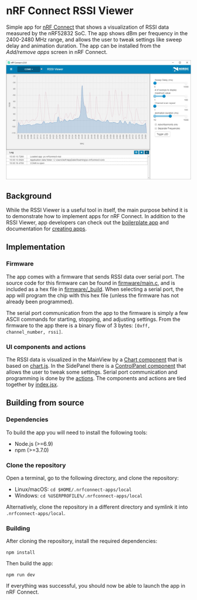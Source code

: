 # nRF Connect RSSI Viewer

Simple app for [nRF Connect](https://github.com/NordicSemiconductor/pc-nrfconnect-core) that shows a visualization of RSSI data measured by the nRF52832 SoC. The app shows dBm per frequency in the 2400-2480 MHz range, and allows the user to tweak settings like sweep delay and animation duration. The app can be installed from the *Add/remove apps* screen in nRF Connect.

![screenshot](resources/rssi_viewer.jpg)

## Background

While the RSSI Viewer is a useful tool in itself, the main purpose behind it is to demonstrate how to implement apps for nRF Connect. In addition to the RSSI Viewer, app developers can check out the [boilerplate app](https://github.com/NordicSemiconductor/pc-nrfconnect-boilerplate) and documentation for [creating apps](https://github.com/NordicSemiconductor/pc-nrfconnect-core#creating-apps).

## Implementation

### Firmware

The app comes with a firmware that sends RSSI data over serial port. The source code for this firmware can be found in [firmware/main.c](firmware/main.c), and is included as a hex file in [firmware/_build](firmware/_build). When selecting a serial port, the app will program the chip with this hex file (unless the firmware has not already been programmed).

The serial port communication from the app to the firmware is simply a few ASCII commands for starting, stopping, and adjusting settings. From the firmware to the app there is a binary flow of 3 bytes: `[0xff, channel_number, rssi]`.

### UI components and actions

The RSSI data is visualized in the MainView by a [Chart component](components/Chart.jsx) that is based on [chart.js](http://www.chartjs.org/). In the SidePanel there is a [ControlPanel component](components/ControlPanel.jsx) that allows the user to tweak some settings. Serial port communication and programming is done by the [actions](actions). The components and actions are tied together by [index.jsx](index.jsx).

## Building from source

### Dependencies

To build the app you will need to install the following tools:

* Node.js (>=6.9)
* npm (>=3.7.0)

### Clone the repository

Open a terminal, go to the following directory, and clone the repository:

- Linux/macOS: `cd $HOME/.nrfconnect-apps/local`
- Windows: `cd %USERPROFILE%/.nrfconnect-apps/local`

Alternatively, clone the repository in a different directory and symlink it into `.nrfconnect-apps/local`.

### Building

After cloning the repository, install the required dependencies:

    npm install

Then build the app:

    npm run dev

If everything was successful, you should now be able to launch the app in nRF Connect.
